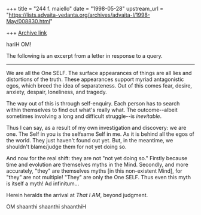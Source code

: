 +++
title = "244 f. maiello"
date = "1998-05-28"
upstream_url = "https://lists.advaita-vedanta.org/archives/advaita-l/1998-May/008830.html"

+++
[Archive link](https://lists.advaita-vedanta.org/archives/advaita-l/1998-May/008830.html)

hariH OM!

The following is an excerpt from a letter in response to a query.

****

We are all the One SELF.  The surface appearances
of things are all lies and distortions of the truth.
These appearances support myriad antagonistic egos,
which breed the idea of separateness.  Out of this comes
fear, desire, anxiety, despair, loneliness, and tragedy.

The way out of this is through self-enquiry.  Each person
has to search within themselves to find out what's really
what.  The outcome--albeit sometimes involving a long and
difficult struggle--is *inevitable*.

Thus I can say, as a result of my own investigation and
discovery:  we are one.  The Self in you is the selfsame
Self in me.  As it is behind all the egos of the world.
They just haven't found out yet.  But, in the meantime,
we shouldn't blame/judge them for not yet doing so.

And now for the real shift: they are not "not yet doing so."
Firstly because time and evolution are themselves myths
in the Mind.  Secondly, and more accurately, "they" are
themselves myths [in this non-existent Mind], for "they"
are not multiple!  "They" are only the One SELF.  Thus
even this myth is itself a myth!  Ad infinitum...

Herein heralds the arrival at *That I AM*, beyond judgment.

OM shaanthi shaanthi shaanthiH

